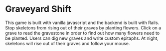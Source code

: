 # Graveyard Shift

This game is built with vanilla javascript and the backend is built with Rails. Stop skeletons from rising out of their graves by planting flowers. Click on a grave to read the gravestone in order to find out how many flowers need to be planted. Users can dig new graves and write custom epitaphs. At night, skeletons will rise out of their graves and follow your mouse.